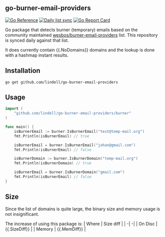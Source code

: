 go-burner-email-providers
----
[![Go Reference](https://pkg.go.dev/badge/github.com/lindell/go-burner-email-providers/burner.svg)](https://pkg.go.dev/github.com/lindell/go-burner-email-providers/burner)
[![Daily list sync](https://github.com/lindell/go-burner-email-providers/workflows/Daily%20list%20sync/badge.svg)](https://github.com/lindell/go-burner-email-providers/actions?query=workflow%3A%22Daily+list+sync%22)
[![Go Report Card](https://goreportcard.com/badge/github.com/lindell/go-burner-email-providers)](https://goreportcard.com/report/github.com/lindell/go-burner-email-providers)


Go package that detects burner (temporary) emails based on the community maintained [wesbos/burner-email-providers](https://github.com/wesbos/burner-email-providers) list. This repository is synced daily against that list.

It does currently contain {{.NoDomains}} domains and the lookup is done with a hashmap instant results.

## Installation

```
go get github.com/lindell/go-burner-email-providers
```

## Usage

```go
import (
    "github.com/lindell/go-burner-email-providers/burner"
)

func main() {
	isBurnerEmail := burner.IsBurnerEmail("test@temp-mail.org")
	fmt.Println(isBurnerEmail) // true

	isBurnerEmail = burner.IsBurnerEmail("johan@gmail.com")
	fmt.Println(isBurnerEmail) // false

	isBurnerDomain := burner.IsBurnerDomain("temp-mail.org")
	fmt.Println(isBurnerDomain) // true

	isBurnerEmail = burner.IsBurnerDomain("gmail.com")
	fmt.Println(isBurnerEmail) // false
}
```

## Size

Since the list of domains is quite large, the binary size and memory usage is not insignificant.

The increase of using this package is:
| Where | Size diff |
| -| -|
| On Disc | {{.SizeDiff}} |
| Memory | {{.MemDiff}} |

